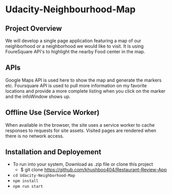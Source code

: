 # Udacity-Neighbourhood-Map

## Project Overview
We will develop a single page application featuring a map of our neighborhood or a neighborhood we would like to visit. It is using FoureSquare API's to highlight the nearby Food center in the map.

## APIs
Google Maps API is used here to show the map and generate the markers etc.
Foursquare API is used to pull more information on my favorite locations and provide a more complete listing when you click on the marker and the infoWindow shows up.

## Offline Use (Service Worker)
When available in the browser, the site uses a service worker to cache responses to requests for site assets. Visited pages are rendered when there is no network access.

## Installation and Deployement
* To run into your system, Download as .zip file or clone this project
   - $ git clone https://github.com/khushboo404/Restaurant-Review-App
* `cd Udacity-Neighborhood-Map`
* `npm install`
* `npm run start`

